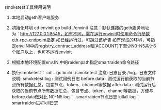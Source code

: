 smoketest工具使用说明
1. 本地启动geth客户端服务
1.  初始化环境
    cd envinit
    go build
    ./envinit
    注意：默认连接的geth服务地址为：http://127.0.0.1:8545，如有不同，需在运行envinit时使用命令行参数eth-rpc-endpoint指定
          如已经运行过，可跳过该步骤
          如有现成的环境，可指定env.INI中的registry_contract_address和[ACCOUNT]下至少N0-N5共计6个账户以上，也可不运行envinit

2. 根据本地环境配置env.INI中的raidenpath指定smartraiden命令路径

3. 执行smoketest：
    cd ..
    go build
    ./smoketest
    注意:
        日志目录./log，日志文件说明:
            smoketest.log   :    测试用例日志
            before.data     :    测试运行前获取的当前节点所有数据汇总，包含节点、token、channel等数据
            after.data      :    测试运行后获取的当前节点所有数据汇总，包含节点、token、channel等数据，方便与before.data做对比
            N0-N5.log       ：   smartraiden节点日志
            killall.log     ：   smartraiden进程kill日志